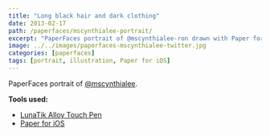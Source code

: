 ```yaml
---
title: "Long black hair and dark clothing"
date: 2013-02-17
path: /paperfaces/mscynthialee-portrait/
excerpt: "PaperFaces portrait of @mscynthialee-ron drawn with Paper for iOS on an iPad."
image: ../../images/paperfaces-mscynthialee-twitter.jpg
categories: [paperfaces]
tags: [portrait, illustration, Paper for iOS]
---
```


PaperFaces portrait of [@mscynthialee](https://twitter.com/mscynthialee).

**Tools used:**

- [LunaTik Alloy Touch Pen](https://www.amazon.com/gp/product/B00821TR7G/ref=as_li_ss_tl?ie=UTF8&tag=mademist-20&linkCode=as2&camp=1789&creative=390957&creativeASIN=B00821TR7G)
- [Paper for iOS](https://paper.bywetransfer.com/)
